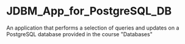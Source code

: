 # JDBM_App_for_PostgreSQL_DB
An application that performs a selection of queries and updates on a PostgreSQL database provided in the course "Databases"

